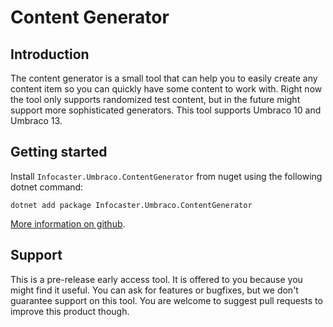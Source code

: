 # Content Generator

## Introduction
The content generator is a small tool that can help you to easily create any content item so you can quickly have some content to work with.
Right now the tool only supports randomized test content, but in the future might support more sophisticated generators. This tool supports Umbraco 10 and Umbraco 13.

## Getting started
Install `Infocaster.Umbraco.ContentGenerator` from nuget using the following dotnet command:

```
dotnet add package Infocaster.Umbraco.ContentGenerator
```

[More information on github](https://github.com/Infocaster/ContentGenerator).

## Support
This is a pre-release early access tool. It is offered to you because you might find it useful. You can ask for features or bugfixes, but we don't guarantee support on this tool. You are welcome to suggest pull requests to improve this product though.